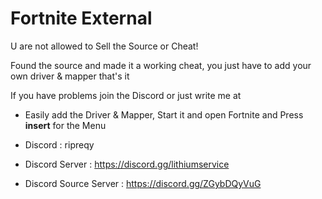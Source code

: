 # Fortnite External

U are not allowed to Sell the Source or Cheat! 

Found the source and made it a working cheat, you just have to add your own driver & mapper that's it

If you have problems join the Discord or just write me at

- Easily add the Driver & Mapper, Start it and open Fortnite and Press **insert** for the Menu


- Discord : ripreqy
- Discord Server : https://discord.gg/lithiumservice
- Discord Source Server : https://discord.gg/ZGybDQyVuG
